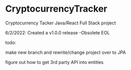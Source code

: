 # CryptocurrencyTracker

Cryptocurrency Tacker Java/React Full Stack project

6/2/2022:  Created a v1.0.0 release -Obsolete EOL

todo:

make new branch and rewrite/change project over to JPA

figure out how to get 3rd party API into entities
